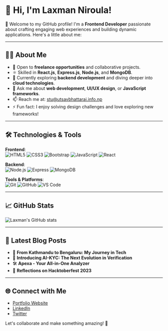 # 👋 Hi, I'm Laxman Niroula!  

🌟 Welcome to my GitHub profile! I'm a **Frontend Developer** passionate about crafting engaging web experiences and building dynamic applications. Here's a little about me:

---

## 👨‍💻 About Me

- 🔭 Open to **freelance opportunities** and collaborative projects.
- ⚛️ Skilled in **React.js**, **Express.js**, **Node.js**, and **MongoDB**.
- 🌱 Currently exploring **backend development** and diving deeper into **cloud technologies**.
- 💬 Ask me about **web development**, **UI/UX design**, or **JavaScript frameworks**.
- 📫 Reach me at: [stu@utsavbhattarai.info.np](mailto:stu@utsavbhattarai.info.np)
- ⚡ Fun fact: I enjoy solving design challenges and love exploring new frameworks!

---

## 🛠️ Technologies & Tools

**Frontend**:  
![HTML5](https://img.shields.io/badge/-HTML5-E34F26?style=flat&logo=html5&logoColor=white) 
![CSS3](https://img.shields.io/badge/-CSS3-1572B6?style=flat&logo=css3&logoColor=white) 
![Bootstrap](https://img.shields.io/badge/-Bootstrap-563D7C?style=flat&logo=bootstrap&logoColor=white) 
![JavaScript](https://img.shields.io/badge/-JavaScript-F7DF1E?style=flat&logo=javascript&logoColor=black) 
![React](https://img.shields.io/badge/-React-61DAFB?style=flat&logo=react&logoColor=black)

**Backend**:  
![Node.js](https://img.shields.io/badge/-Node.js-339933?style=flat&logo=node.js&logoColor=white) 
![Express](https://img.shields.io/badge/-Express.js-000000?style=flat&logo=express&logoColor=white) 
![MongoDB](https://img.shields.io/badge/-MongoDB-47A248?style=flat&logo=mongodb&logoColor=white)

**Tools & Platforms**:  
![Git](https://img.shields.io/badge/-Git-F05032?style=flat&logo=git&logoColor=white) 
![GitHub](https://img.shields.io/badge/-GitHub-181717?style=flat&logo=github&logoColor=white) 
![VS Code](https://img.shields.io/badge/-Visual%20Studio%20Code-0078D4?style=flat&logo=visual-studio-code&logoColor=white)

---

## 📈 GitHub Stats

![Laxman's GitHub stats](https://github-readme-stats.vercel.app/api?username=laxmanniroula314&show_icons=true&theme=radical)

---

## 📕 Latest Blog Posts

- 🚀 **From Kathmandu to Bengaluru: My Journey in Tech**  
- 🧠 **Introducing AI-KYC: The Next Evolution in Verification**  
- 🛠️ **Apexa - Your All-in-One Analyzer**  
- 🎉 **Reflections on Hacktoberfest 2023**

---

## 🌐 Connect with Me

- [Portfolio Website](https://your-portfolio-url.com)  
- [LinkedIn](https://www.linkedin.com/in/laxmanniroula314)  
- [Twitter](https://twitter.com/your-twitter-handle)

Let's collaborate and make something amazing! 🌟
